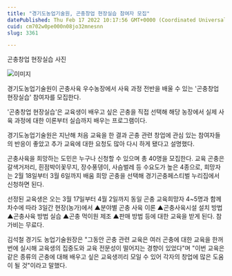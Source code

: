 ```yaml
---
title: "경기도농업기술원, 곤충창업 현장실습 참여자 모집"
datePublished: Thu Feb 17 2022 10:17:56 GMT+0000 (Coordinated Universal Time)
cuid: cm702w0pe000n08jo32mnesnn
slug: 3361

---
```



곤충창업 현장실습 사진

![이미지](https://cdn.hashnode.com/res/hashnode/image/upload/v1739253937930/6d9be2f6-9e96-4bb1-aa04-a9a3c5d0fb6b.jpeg)

경기도농업기술원이 곤충사육 우수농장에서 사육 과정 전반을 배울 수 있는 '곤충창업 현장실습' 참여자를 모집한다.

'곤충창업 현장실습'은 교육생이 배우고 싶은 곤충을 직접 선택해 해당 농장에서 실제 사육 과정에 대한 이론부터 실습까지 배우는 프로그램이다.

경기도농업기술원은 지난해 처음 교육을 한 결과 곤충 관련 창업에 관심 있는 참여자들의 반응이 좋았고 추가 교육에 대한 요청도 많아 다시 하게 됐다고 설명했다.

곤충사육을 희망하는 도민은 누구나 신청할 수 있으며 총 40명을 모집한다. 교육 곤충은 갈색거저리, 흰점박이꽃무지, 장수풍뎅이, 사슴벌레 등 수요도가 높은 4종으로, 희망자는 2월 18일부터 3월 6일까지 배움 희망 곤충을 선택해 경기곤충페스티벌 누리집에서 신청하면 된다.

선정된 교육생은 오는 3월 17일부터 4월 2일까지 동일 곤충 교육희망자 4~5명과 함께 차수에 따라 3일간 현장(농가)에서 ▲분야별 곤충 사육 이론 ▲곤충사육시설 설치 방법 ▲곤충사육 방법 실습 ▲곤충 먹이원 제조 ▲판매 방법 등에 대한 교육을 받게 된다. 참가비는 무료다.

김석철 경기도 농업기술원장은 "그동안 곤충 관련 교육은 여러 곤충에 대한 교육을 한꺼번에 실시해 교육생의 집중도와 교육 전문성이 떨어지는 경향이 있었다"며 "이번 교육은 같은 종류의 곤충에 대해 배우고 싶은 교육생끼리 모일 수 있어 각자의 창업에 많은 도움이 될 것"이라고 말했다.